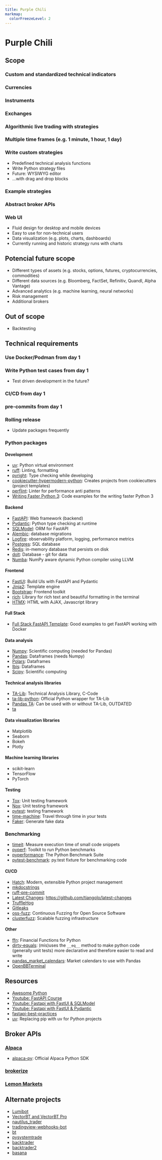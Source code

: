 ```yaml
---
title: Purple Chili
markmap:
  colorFreezeLevel: 2
---
```


# Purple Chili

## Scope

### Custom and standardized technical indicators

### Currencies

### Instruments

### Exchanges

### Algorithmic live trading with strategies

### Multiple time frames (e.g. 1 minute, 1 hour, 1 day)

### Write custom strategies

- Predefined technical analysis functions
- Write Python strategy files
- Future: WYSIWYG editor
- ...with drag and drop blocks

### Example strategies

### Abstract broker APIs

### Web UI

- Fluid design for desktop and mobile devices
- Easy to use for non-technical users
- Data visualization (e.g. plots, charts, dashboards)
- Currently running and historic strategy runs with charts

## Potencial future scope

- Different types of assets (e.g. stocks, options, futures, cryptocurrencies, commodities)
- Different data sources (e.g. Bloomberg, FactSet, Refinitiv, Quandl, Alpha Vantage)
- Advanced analytics (e.g. machine learning, neural networks)
- Risk management
- Additional brokers

## Out of scope

- Backtesting

## Technical requirements

### Use Docker/Podman from day 1

### Write Python test cases from day 1

- Test driven development in the future?

### CI/CD from day 1

### pre-commits from day 1

### Rolling release

- Update packages frequently

### Python packages

#### Development

- [uv](https://github.com/astral-sh/uv): Python virtual environment
- [ruff](https://github.com/astral-sh/ruff): Linting, formatting
- [pyright](https://github.com/microsoft/pyright): Type checking while developing
- [cookiecutter-hypermodern-python](https://github.com/cjolowicz/cookiecutter-hypermodern-python): Creates projects from cookiecutters (project templates)
- [perflint](https://github.com/tonybaloney/perflint): Linter for performance anti patterns
- [Writing Faster Python 3](https://github.com/switowski/writing-faster-python3): Code examples for the writing faster Python 3

#### Backend

- [FastAPI](https://github.com/tiangolo/fastapi): Web framework (backend)
- [Pydantic](https://github.com/pydantic/pydantic): Python type checking at runtime
- [SQLModel](https://github.com/tiangolo/sqlmodel): ORM for FastAPI
- [Alembic](https://github.com/sqlalchemy/alembic): database migrations
- [Logfire](https://pydantic.dev/logfire): observability platform, logging, performance metrics
- [Postgres](https://github.com/postgres/postgres): SQL database
- [Redis](https://github.com/redis/redis): in-memory database that persists on disk
- [dolt](https://github.com/dolthub/dolt): Database - git for data 
- [Numba](https://github.com/numba/numba): NumPy aware dynamic Python compiler using LLVM

#### Frontend

- [FastUI](https://github.com/pydantic/FastUI): Build UIs with FastAPI and Pydantic
- [Jinja2](https://github.com/pallets/jinja/): Template engine
- [Bootstrap](https://getbootstrap.com/): Frontend toolkit
- [rich](https://github.com/Textualize/rich): Library for rich text and beautiful formatting in the terminal
- [HTMX](https://htmx.org/): HTML with AJAX, Javascript library

#### Full Stack

- [Full Stack FastAPI Template](https://github.com/tiangolo/full-stack-fastapi-template): Good examples to get FastAPI working with Docker

#### Data analysis

- [Numpy](https://github.com/numpy/numpy): Scientific computing (needed for Pandas)
- [Pandas](https://github.com/pandas-dev/pandas): Dataframes (needs Numpy)
- [Polars](https://github.com/pola-rs/polars): Dataframes
- [Ibis](https://github.com/ibis-project/ibis): Dataframes
- [Scipy](https://github.com/scipy/scipy): Scientific computing

#### Technical analysis libraries

- [TA-Lib](https://github.com/TA-Lib/ta-lib): Technical Analysis Library, C-Code
- [ta-lib-python](https://github.com/ta-lib/ta-lib-python): Official Python wrapper for TA-Lib
- [Pandas TA](https://github.com/twopirllc/pandas-ta): Can be used with or without TA-Lib, OUTDATED
- [ta](https://github.com/bukosabino/ta)

#### Data visualization libraries

- Matplotlib
- Seaborn
- Bokeh
- Plotly

#### Machine learning libraries

- scikit-learn
- TensorFlow
- PyTorch

#### Testing

- [Tox](https://github.com/tox-dev/tox): Unit testing framework
- [Nox](https://github.com/wntrblm/nox): Unit testing framework
- [pytest](https://github.com/pytest-dev/pytest/): testing framework
- [time-machine](https://github.com/adamchainz/time-machine): Travel through time in your tests
- [Faker](https://github.com/joke2k/faker): Generate fake data

### Benchmarking

- [timeit](https://docs.python.org/3/library/timeit.html): Measure execution time of small code snippets
- [pyperf](https://github.com/psf/pyperf): Toolkit to run Python benchmarks
- [pyperformance](https://github.com/python/pyperformance): The Python Benchmark Suite
- [pytest-benchmark](https://github.com/ionelmc/pytest-benchmark): py.test fixture for benchmarking code

#### CI/CD

- [Hatch](https://github.com/pypa/hatch): Modern, extensible Python project management 
- [mkdocstrings](https://github.com/mkdocstrings/mkdocstrings)
- [ruff-pre-commit](https://github.com/astral-sh/ruff-pre-commit)
- [Latest Changes](https://github.com/tiangolo/latest-changes): https://github.com/tiangolo/latest-changes
- [TruffleHog](https://github.com/trufflesecurity/trufflehog)
- [Gitleaks](https://github.com/gitleaks/gitleaks)
- [oss-fuzz](https://github.com/google/oss-fuzz): Continuous Fuzzing for Open Source Software
- [clusterfuzz](https://github.com/google/clusterfuzz): Scalable fuzzing infrastructure

#### Other

- [ffn](https://github.com/pmorissette/ffn): Financial Functions for Python
- [dirty-equals](https://github.com/samuelcolvin/dirty-equals): (mis)uses the `__eq__` method to make python code (generally unit tests) more declarative and therefore easier to read and write
- [pandas_market_calendars](https://github.com/rsheftel/pandas_market_calendars): Market calendars to use with Pandas
- [OpenBBTerminal](https://github.com/OpenBB-finance/OpenBBTerminal)

## Resources

- [Awesome Python](https://github.com/vinta/awesome-python)
- [Youtube: FastAPI Course](https://www.youtube.com/watch?v=Lw-zLopB3o0&list=PL-2EBeDYMIbQghmnb865lpdmYyWU3I5F1)
- [Youtube: Fastapi with FastUI & SQLModel](https://www.youtube.com/watch?v=XTn6esHGwe0&t)
- [Youtube: Fastapi with FastUI & Pydantic](https://www.youtube.com/watch?v=eBWrnSyN2iws)
- [fastapi-best-practices](https://github.com/zhanymkanov/fastapi-best-practices)
- [uv](https://samedwardes.com/2024/04/21/python-uv-workflow/): Replacing pip with uv for Python projects

## Broker APIs

### [Alpaca](https://alpaca.markets/)

- [alpaca-py](https://github.com/alpacahq/alpaca-py): Official Alpaca Python SDK

### [brokerize](https://brokerize.com/)
### [Lemon Markets](https://www.lemon.markets/)

## Alternate projects

- [Lumibot](https://github.com/Lumiwealth/lumibot)
- [VectorBT and VectorBT Pro](https://github.com/polakowo/vectorbt)
- [nautilus_trader](https://github.com/nautechsystems/nautilus_trader)
- [tradingview-webhooks-bot](https://github.com/robswc/tradingview-webhooks-bot)
- [bt](https://github.com/pmorissette/bt)
- [pysystemtrade](https://github.com/robcarver17/pysystemtrade)
- [backtrader](https://github.com/mementum/backtrader)
- [backtrader2](https://github.com/backtrader2/backtrader)
- [basana](https://github.com/gbeced/basana)
